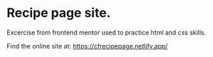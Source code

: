 # Recipe page site.

Excercise from frontend mentor used to practice html and css skills.

Find the online site at:
https://cfrecipepage.netlify.app/
